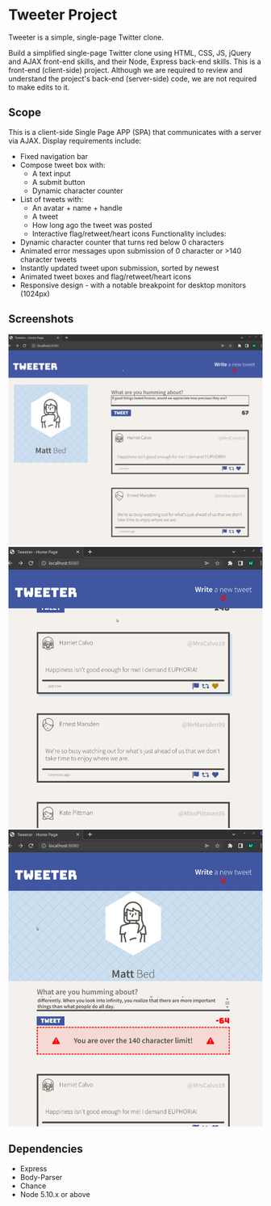 # Tweeter Project

Tweeter is a simple, single-page Twitter clone.

Build a simplified single-page Twitter clone using HTML, CSS, JS, jQuery and AJAX front-end skills, and their Node, Express back-end skills. This is a front-end (client-side) project. Although we are required to review and understand the project's back-end (server-side) code, we are not required to make edits to it.

## Scope

This is a client-side Single Page APP (SPA) that communicates with a server via AJAX.
Display requirements include:
- Fixed navigation bar
- Compose tweet box with:
  - A text input
  - A submit button
  - Dynamic character counter
- List of tweets with:
  - An avatar + name + handle
  - A tweet
  - How long ago the tweet was posted
  - Interactive flag/retweet/heart icons
Functionality includes:
- Dynamic character counter that turns red below 0 characters
- Animated error messages upon submission of 0 character or >140 character tweets
- Instantly updated tweet upon submission, sorted by newest
- Animated tweet boxes and flag/retweet/heart icons
- Responsive design - with a notable breakpoint for desktop monitors (1024px)

## Screenshots

!["Desktop (1024px and greater) formatted view of Tweeter."](https://github.com/mattbed/tweeter/blob/master/docs/Tweeter01.png?raw=true)
!["Responsive design for smaller screens (less than 1024px), with mouse over a heart icon on a tweet"](https://github.com/mattbed/tweeter/blob/master/docs/Tweeter03.png?raw=true)
!["Error message when submitting a tweet over 140 characters long."](https://github.com/mattbed/tweeter/blob/master/docs/Tweeter02.png?raw=true)



## Dependencies

- Express
- Body-Parser
- Chance
- Node 5.10.x or above
